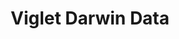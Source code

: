 ---
layout: solution
title: Viglet Darwin Data
status: unstable
identifier: darwin
order: 4
permalink: /darwin/
github: https://github.com/opendarwin
github-org: opendarwin
main-color: sienna
logo-acronym: Da
logo-section: Data
short-name: Darwin Data
full-name: Viglet Darwin Data
description: Data Governance and Metadata framework.
twitter-url: https://twitter.com/VigletTweet
social-image: https://avatars.githubusercontent.com/u/49767978?s=280&amp;v=4
facebook-url: https://www.facebook.com/viglet
file-type: .jar
youtube-channel: https://www.youtube.com/channel/UCMOUMnOecpTV05LpLytawuw
categories: ["incubator"]
---
